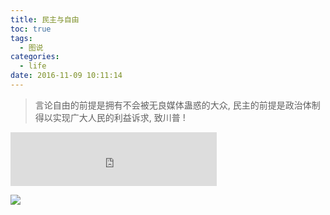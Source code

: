 ```yaml
---
title: 民主与自由
toc: true
tags:
  - 图说
categories:
  - life
date: 2016-11-09 10:11:14
---
```


> 言论自由的前提是拥有不会被无良媒体蛊惑的大众, 民主的前提是政治体制得以实现广大人民的利益诉求, 致川普 !

<!--more-->

<iframe frameborder="no" border="0" marginwidth="0" marginheight="0" width=330 height=86 src="http://music.163.com/outchain/player?type=2&id=20733975&auto=0&height=66"></iframe>

![](/img/About-Democracy/liberdade.jpg)
